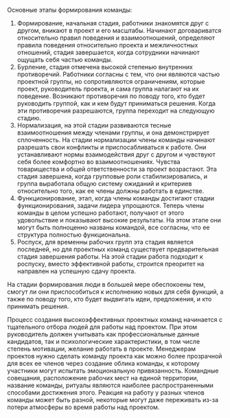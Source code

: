 Основные этапы формирования команды:
1.   Формирование, начальная стадия, работники знакомятся друг с другом, вникают в проект и его масштабы. Начинают договариватся относительно правил поведения и взаимоотношений, определяют правила поведения относительно проекта и межличностных отношений, стадия завершается, когда сотрудники начинают ощущать себя частью команды.
2.   Бурление, стадия отмечена высокой степенью внутренних противоречий. Работники согласны с тем, что они являются частью проектной группы, но сопротивляются ограничениям, которые проект, руководитель проекта, и сама группа налагают на их поведение. Возникают противоречия по поводу того, кто будет руководить группой, как и кем будут приниматься решения. Когда эти противоречия разрешаются, группа переходит на следующую стадию.
3.   Нормализация, на этой стадии развиваются тесные взаимоотношения между членами группы, и она демонстрирует сплоченность. На стадии нормализации члены команды начинают разрешать свои конфликты и приспосабливаться к работе. Они устанавливают нормы взаимодействия друг с другом и чувствуют себя более комфортно во взаимоотношениях. Чувства товарищества и общей ответственности за проект возрастают. Эта стадия завершена, когда групповые роли стабилизировались, и группа выработала общую систему ожиданий и критериев относительно того, как ее члены должны работать в единстве.
4.   Функционирование, этап, когда члены команды достигают стадии функционирования, задачи лидера упрощаются. Теперь члены команды в целом успешно работают, получают от этого удовольствие и показывают высокие результаты. На этом этапе они могут быть полноценно названы командой, все согласны, что ее структура полностью функциональна. 
5.   Роспуск, для временны рабочих групп эта стадия является последней, но для проектных команд существует предварительная стадия завершения работы. На этой стадии работа подходит к роспуску, вместо эффективной работы, строится преоритет на направлен на успешную сдачу проекта.

На стадии формирования люди в большей мере обеспокоены тем, смогут ли они приспособиться к исполнению новых для себя функций, а также по поводу того, кто будет выдвигать идеи, предложения, и кто принимать решения.

Процесс создания высокоэффективных проектных команд начинается с тщательного отбора людей для работы над проектом. При этом руководитель должен учитывать как профессиональные данные кандидатов, так и психологические характеристики, в том числе степень мотивации, желание работать в проекте. Менеджерам проектов нужно сделать команду проекта как можно более прозрачной для всех ее членов через создание облика команды, к которому участники могут испытать эмоциональную привязанность. Командные совещания, расположение рабочих мест на единой территории, название команды, ритуалы являются наиболее распространенными способами достижения этого. Реакция на работу у разных членов команды может быть разной, некоторые могут даже переживать из-за потери атмосферы во время работы над проектом.
